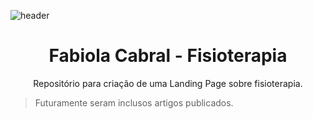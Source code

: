 
![header](https://images.unsplash.com/photo-1586401100295-7a8096fd231a?ixlib=rb-1.2.1&ixid=eyJhcHBfaWQiOjEyMDd9&auto=format&fit=crop&w=634&q=80)

<h1 align='center'> Fabiola Cabral - Fisioterapia </h1>
<p align='center'>
Repositório para criação de uma Landing Page sobre fisioterapia.
</p>
<blockquote> Futuramente seram inclusos artigos publicados. </blockquote>
